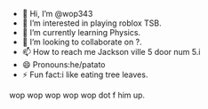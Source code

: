 - 👋 Hi, I’m @wop343
- 👀 I’m interested in playing roblox TSB.
- 🌱 I’m currently learning Physics.
- 💞️ I’m looking to collaborate on ?.
- 📫 How to reach me Jackson ville 5 door num 5.i
- 😄 Pronouns:he/patato
- ⚡ Fun fact:i like eating tree leaves.

wop wop wop wop wop dot f him up.<!---
wop343/wop343 is a ✨ special ✨ repository because its `README.md` (this file) appears on your GitHub profile.
You can click the Preview link to take a look at your changes.
--->
